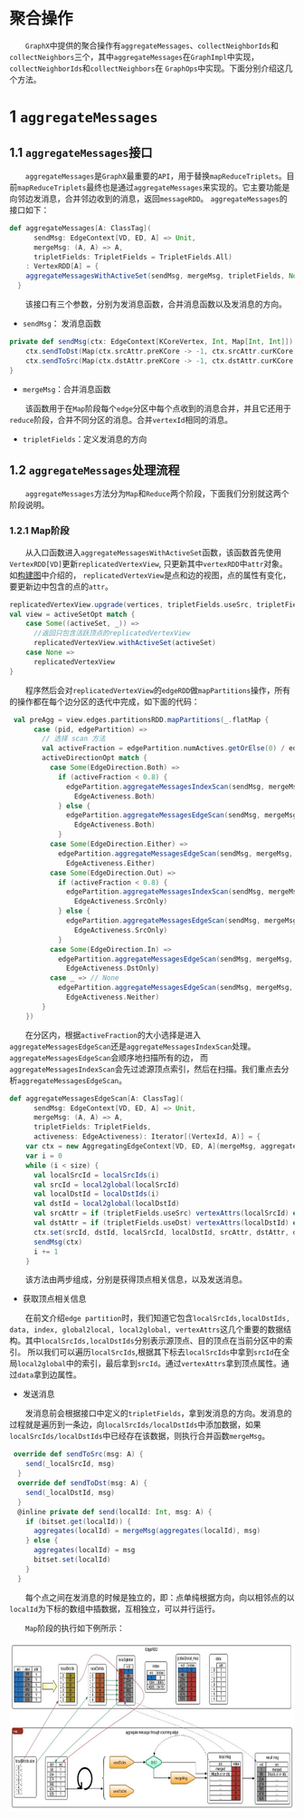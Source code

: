 # 聚合操作

&emsp;&emsp;`GraphX`中提供的聚合操作有`aggregateMessages`、`collectNeighborIds`和`collectNeighbors`三个，其中`aggregateMessages`在`GraphImpl`中实现，`collectNeighborIds`和`collectNeighbors`在
`GraphOps`中实现。下面分别介绍这几个方法。

# 1 `aggregateMessages`

## 1.1 `aggregateMessages`接口
&emsp;&emsp;`aggregateMessages`是`GraphX`最重要的`API`，用于替换`mapReduceTriplets`。目前`mapReduceTriplets`最终也是通过`aggregateMessages`来实现的。它主要功能是向邻边发消息，合并邻边收到的消息，返回`messageRDD`。
`aggregateMessages`的接口如下：

```scala
def aggregateMessages[A: ClassTag](
      sendMsg: EdgeContext[VD, ED, A] => Unit,
      mergeMsg: (A, A) => A,
      tripletFields: TripletFields = TripletFields.All)
    : VertexRDD[A] = {
    aggregateMessagesWithActiveSet(sendMsg, mergeMsg, tripletFields, None)
  }
```
&emsp;&emsp;该接口有三个参数，分别为发消息函数，合并消息函数以及发消息的方向。

- `sendMsg`： 发消息函数

```scala
private def sendMsg(ctx: EdgeContext[KCoreVertex, Int, Map[Int, Int]]): Unit = {
    ctx.sendToDst(Map(ctx.srcAttr.preKCore -> -1, ctx.srcAttr.curKCore -> 1))
    ctx.sendToSrc(Map(ctx.dstAttr.preKCore -> -1, ctx.dstAttr.curKCore -> 1))
}
```

- `mergeMsg`：合并消息函数

&emsp;&emsp;该函数用于在`Map`阶段每个`edge`分区中每个点收到的消息合并，并且它还用于`reduce`阶段，合并不同分区的消息。合并`vertexId`相同的消息。

- `tripletFields`：定义发消息的方向

## 1.2 `aggregateMessages`处理流程

&emsp;&emsp;`aggregateMessages`方法分为`Map`和`Reduce`两个阶段，下面我们分别就这两个阶段说明。

### 1.2.1 Map阶段

&emsp;&emsp;从入口函数进入`aggregateMessagesWithActiveSet`函数，该函数首先使用`VertexRDD[VD]`更新`replicatedVertexView`, 只更新其中`vertexRDD`中`attr`对象。如[构建图](../build-graph.md)中介绍的，
`replicatedVertexView`是点和边的视图，点的属性有变化，要更新边中包含的点的`attr`。

```scala
replicatedVertexView.upgrade(vertices, tripletFields.useSrc, tripletFields.useDst)
val view = activeSetOpt match {
    case Some((activeSet, _)) =>
      //返回只包含活跃顶点的replicatedVertexView
      replicatedVertexView.withActiveSet(activeSet)
    case None =>
      replicatedVertexView
}
```
&emsp;&emsp;程序然后会对`replicatedVertexView`的`edgeRDD`做`mapPartitions`操作，所有的操作都在每个边分区的迭代中完成，如下面的代码：

```scala
 val preAgg = view.edges.partitionsRDD.mapPartitions(_.flatMap {
      case (pid, edgePartition) =>
        // 选择 scan 方法
        val activeFraction = edgePartition.numActives.getOrElse(0) / edgePartition.indexSize.toFloat
        activeDirectionOpt match {
          case Some(EdgeDirection.Both) =>
            if (activeFraction < 0.8) {
              edgePartition.aggregateMessagesIndexScan(sendMsg, mergeMsg, tripletFields,
                EdgeActiveness.Both)
            } else {
              edgePartition.aggregateMessagesEdgeScan(sendMsg, mergeMsg, tripletFields,
                EdgeActiveness.Both)
            }
          case Some(EdgeDirection.Either) =>
            edgePartition.aggregateMessagesEdgeScan(sendMsg, mergeMsg, tripletFields,
              EdgeActiveness.Either)
          case Some(EdgeDirection.Out) =>
            if (activeFraction < 0.8) {
              edgePartition.aggregateMessagesIndexScan(sendMsg, mergeMsg, tripletFields,
                EdgeActiveness.SrcOnly)
            } else {
              edgePartition.aggregateMessagesEdgeScan(sendMsg, mergeMsg, tripletFields,
                EdgeActiveness.SrcOnly)
            }
          case Some(EdgeDirection.In) =>
            edgePartition.aggregateMessagesEdgeScan(sendMsg, mergeMsg, tripletFields,
              EdgeActiveness.DstOnly)
          case _ => // None
            edgePartition.aggregateMessagesEdgeScan(sendMsg, mergeMsg, tripletFields,
              EdgeActiveness.Neither)
        }
    })
```
&emsp;&emsp;在分区内，根据`activeFraction`的大小选择是进入`aggregateMessagesEdgeScan`还是`aggregateMessagesIndexScan`处理。`aggregateMessagesEdgeScan`会顺序地扫描所有的边，
而`aggregateMessagesIndexScan`会先过滤源顶点索引，然后在扫描。我们重点去分析`aggregateMessagesEdgeScan`。

```scala
def aggregateMessagesEdgeScan[A: ClassTag](
      sendMsg: EdgeContext[VD, ED, A] => Unit,
      mergeMsg: (A, A) => A,
      tripletFields: TripletFields,
      activeness: EdgeActiveness): Iterator[(VertexId, A)] = {
    var ctx = new AggregatingEdgeContext[VD, ED, A](mergeMsg, aggregates, bitset)
    var i = 0
    while (i < size) {
      val localSrcId = localSrcIds(i)
      val srcId = local2global(localSrcId)
      val localDstId = localDstIds(i)
      val dstId = local2global(localDstId)
      val srcAttr = if (tripletFields.useSrc) vertexAttrs(localSrcId) else null.asInstanceOf[VD]
      val dstAttr = if (tripletFields.useDst) vertexAttrs(localDstId) else null.asInstanceOf[VD]
      ctx.set(srcId, dstId, localSrcId, localDstId, srcAttr, dstAttr, data(i))
      sendMsg(ctx)
      i += 1
    }
```
&emsp;&emsp;该方法由两步组成，分别是获得顶点相关信息，以及发送消息。

- 获取顶点相关信息

&emsp;&emsp;在前文介绍`edge partition`时，我们知道它包含`localSrcIds,localDstIds, data, index, global2local, local2global, vertexAttrs`这几个重要的数据结构。其中`localSrcIds,localDstIds`分别表示源顶点、目的顶点在当前分区中的索引。
所以我们可以遍历`localSrcIds`,根据其下标去`localSrcIds`中拿到`srcId`在全局`local2global`中的索引，最后拿到`srcId`。通过`vertexAttrs`拿到顶点属性。通过`data`拿到边属性。

- 发送消息

&emsp;&emsp;发消息前会根据接口中定义的`tripletFields`，拿到发消息的方向。发消息的过程就是遍历到一条边，向`localSrcIds/localDstIds`中添加数据，如果`localSrcIds/localDstIds`中已经存在该数据，则执行合并函数`mergeMsg`。

```scala
 override def sendToSrc(msg: A) {
    send(_localSrcId, msg)
  }
  override def sendToDst(msg: A) {
    send(_localDstId, msg)
  }
  @inline private def send(localId: Int, msg: A) {
    if (bitset.get(localId)) {
      aggregates(localId) = mergeMsg(aggregates(localId), msg)
    } else {
      aggregates(localId) = msg
      bitset.set(localId)
    }
  }
```
&emsp;&emsp;每个点之间在发消息的时候是独立的，即：点单纯根据方向，向以相邻点的以`localId`为下标的数组中插数据，互相独立，可以并行运行。

&emsp;&emsp;`Map`阶段的执行如下例所示：

<div  align="center"><img src="imgs/graphx_aggmsg_map.jpg" width = "900" height = "300" alt="graphx_aggmsg_map" align="center" /></div><br />

